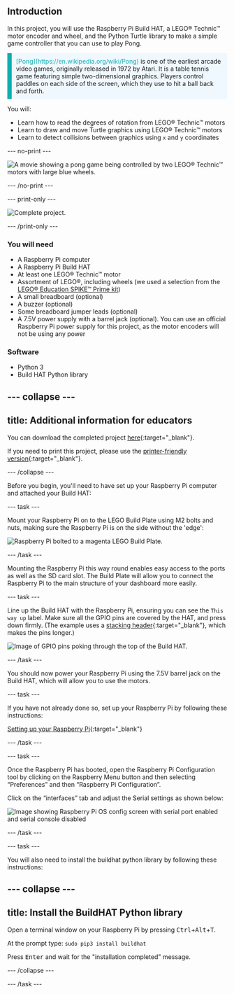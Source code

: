 ## Introduction

In this project, you will use the Raspberry Pi Build HAT, a LEGO® Technic™ motor encoder and wheel, and the Python Turtle library to make a simple game controller that you can use to play Pong.

<p style="border-left: solid; border-width:10px; border-color: #0faeb0; background-color: aliceblue; padding: 10px;">
<span style="color: #0faeb0">[Pong](https://en.wikipedia.org/wiki/Pong)</span> is one of the earliest arcade video games, originally released in 1972 by Atari. It is a table tennis game featuring simple two-dimensional graphics. Players control paddles on each side of the screen, which they use to hit a ball back and forth.
</p>

You will:
- Learn how to read the degrees of rotation from LEGO® Technic™ motors
- Learn to draw and move Turtle graphics using LEGO® Technic™ motors
- Learn to detect collisions between graphics using `x` and `y` coordinates

--- no-print ---

![A movie showing a pong game being controlled by two LEGO® Technic™ motors with large blue wheels.](images/pong_gif.gif)

--- /no-print ---

--- print-only ---

![Complete project.](images/finished.JPG)

--- /print-only ---

### You will need

+ A Raspberry Pi computer
+ A Raspberry Pi Build HAT
+ At least one LEGO® Technic™ motor
+ Assortment of LEGO®, including wheels (we used a selection from the [LEGO® Education SPIKE™ Prime kit](https://education.lego.com/en-gb/product/spike-prime))
+ A small breadboard (optional)
+ A buzzer (optional)
+ Some breadboard jumper leads (optional)
+ A 7.5V power supply with a barrel jack (optional). You can use an official Raspberry Pi power supply for this project, as the motor encoders will not be using any power

### Software

+ Python 3
+ Build HAT Python library

--- collapse ---
---
title: Additional information for educators
---

You can download the completed project [here](https://rpf.io/p/en/lego-game-controller-get){:target="_blank"}.

If you need to print this project, please use the [printer-friendly version](https://projects.raspberrypi.org/en/projects/lego-game-controller/print){:target="_blank"}.

--- /collapse ---

Before you begin, you'll need to have set up your Raspberry Pi computer and attached your Build HAT:

--- task ---

Mount your Raspberry Pi on to the LEGO Build Plate using M2 bolts and nuts, making sure the Raspberry Pi is on the side without the 'edge':

 ![Raspberry Pi bolted to a magenta LEGO Build Plate.](images/build_11.jpg)

--- /task ---

Mounting the Raspberry Pi this way round enables easy access to the ports as well as the SD card slot. The Build Plate will allow you to connect the Raspberry Pi to the main structure of your dashboard more easily.

--- task ---

Line up the Build HAT with the Raspberry Pi, ensuring you can see the `This way up` label. Make sure all the GPIO pins are covered by the HAT, and press down firmly. (The example uses a [stacking header](https://www.adafruit.com/product/2223){:target="_blank"}, which makes the pins longer.)

![Image of GPIO pins poking through the top of the Build HAT.](images/build_15.jpg)

--- /task ---

You should now power your Raspberry Pi using the 7.5V barrel jack on the Build HAT, which will allow you to use the motors. 

--- task ---

If you have not already done so, set up your Raspberry Pi by following these instructions:

[Setting up your Raspberry Pi](https://projects.raspberrypi.org/en/projects/raspberry-pi-setting-up){:target="_blank"}

--- /task ---

--- task ---

Once the Raspberry Pi has booted, open the Raspberry Pi Configuration tool by clicking on the Raspberry Menu button and then selecting “Preferences” and then “Raspberry Pi Configuration”.

Click on the “interfaces” tab and adjust the Serial settings as shown below:

![Image showing Raspberry Pi OS config screen with serial port enabled and serial console disabled](images/configshot.jpg)

--- /task ---

--- task ---

You will also need to install the buildhat python library by following these instructions: 

--- collapse ---
---
title: Install the BuildHAT Python library
---

Open a terminal window on your Raspberry Pi by pressing <kbd>Ctrl</kbd>+<kbd>Alt</kbd>+<kbd>T</kbd>.

At the prompt type: `sudo pip3 install buildhat`

Press <kbd>Enter</kbd> and wait for the "installation completed" message.

--- /collapse ---

--- /task ---